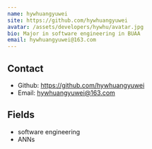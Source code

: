```yaml
---
name: hywhuangyuwei
site: https://github.com/hywhuangyuwei
avatar: /assets/developers/hywhu/avatar.jpg
bio: Major in software engineering in BUAA
email: hywhuangyuwei@163.com
---
```


## Contact

- Github: <https://github.com/hywhuangyuwei>
- Email: <hywhuangyuwei@163.com>

## Fields

- software engineering
- ANNs